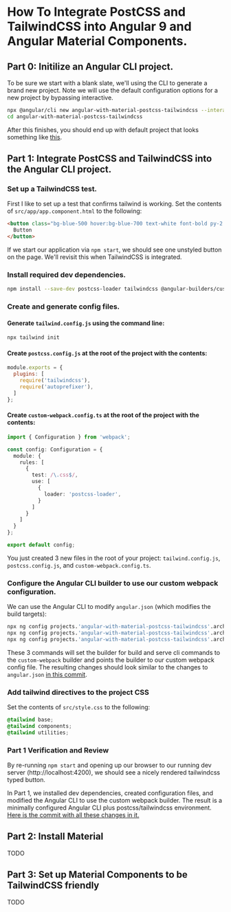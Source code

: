 #  How To Integrate PostCSS and TailwindCSS into Angular 9 and Angular Material Components.

## Part 0: Initilize an Angular CLI project.

To be sure we start with a blank slate, we'll using the CLI to generate a brand new project. Note we will use the default configuration options for a new project by bypassing interactive.

```bash
npx @angular/cli new angular-with-material-postcss-tailwindcss --interactive=false
cd angular-with-material-postcss-tailwindcss
```

After this finishes, you should end up with default project that looks something like [this](https://github.com/mattrenaud/angular-with-material-postcss-tailwindcss/tree/d6083c590f8566a142c464483155b4d26a901148).

## Part 1: Integrate PostCSS and TailwindCSS into the Angular CLI project.

### Set up a TailwindCSS test.

First I like to set up a test that confirms tailwind is working. Set the contents of `src/app/app.component.html` to the following:

```html
<button class="bg-blue-500 hover:bg-blue-700 text-white font-bold py-2 px-4 rounded">
  Button
</button>

```

If we start our application via `npm start`, we should see one unstyled button on the page. We'll revisit this when TailwindCSS is integrated.

### Install required dev dependencies.

```bash
npm install --save-dev postcss-loader tailwindcss @angular-builders/custom-webpack
```

### Create and generate config files.

#### Generate `tailwind.config.js` using the command line:

```bash
npx tailwind init
```
#### Create `postcss.config.js` at the root of the project with the contents:

```javascript
module.exports = {
  plugins: [
    require('tailwindcss'),
    require('autoprefixer'),
  ]
};
```
#### Create `custom-webpack.config.ts` at the root of the project with the contents:

```typescript
import { Configuration } from 'webpack';

const config: Configuration = {
  module: {
    rules: [
      {
        test: /\.css$/,
        use: [
          {
            loader: 'postcss-loader',
          }
        ]
      }
    ]
  }
};

export default config;
```
You just created 3 new files in the root of your project: `tailwind.config.js`, `postcss.config.js`, and `custom-webpack.config.ts`.

### Configure the Angular CLI builder to use our custom webpack configuration.

We can use the Angular CLI to modify `angular.json` (which modifies the build targets):

```bash
npx ng config projects.'angular-with-material-postcss-tailwindcss'.architect.build.builder "@angular-builders/custom-webpack:browser"
npx ng config projects.'angular-with-material-postcss-tailwindcss'.architect.build.options.customWebpackConfig.path "custom-webpack.config.ts"
npx ng config projects.'angular-with-material-postcss-tailwindcss'.architect.serve.builder "@angular-builders/custom-webpack:dev-server"
```
These 3 commands will set the builder for build and serve cli commands to the `custom-webpack` builder and points the builder to our custom webpack config file. The resulting changes should look similar to the changes to `angular.json` [in this commit](https://github.com/mattrenaud/angular-with-material-postcss-tailwindcss/commit/7454957f2fdf4a4ef3c38e1f14459bad12d7a9f5#diff-24e9645f54bc8704f0daa8780c492a3f).
### Add tailwind directives to the project CSS

Set the contents of `src/style.css` to the following:

```css
@tailwind base;
@tailwind components;
@tailwind utilities;

```

### Part 1 Verification and Review

By re-running `npm start` and opening up our browser to our running dev server (http://localhost:4200), we should see a nicely rendered tailwindcss typed button.  

In Part 1, we installed dev dependencies, created configuration files, and modified the Angular CLI to use the custom webpack builder. The result is a minimally configured Angular CLI plus postcss/tailwindcss environment. [Here is the commit with all these changes in it.](https://github.com/mattrenaud/angular-with-material-postcss-tailwindcss/commit/7454957f2fdf4a4ef3c38e1f14459bad12d7a9f5)

## Part 2: Install Material

TODO

## Part 3: Set up Material Components to be TailwindCSS friendly

TODO
